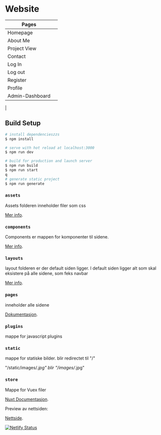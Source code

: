 # Website
|Pages|              |
|------|-----------|
|Homepage       |
|About Me       |
|Project View   |
|Contact        |
|Log In         |
|Log out        |
|Register       |
|Profile        |
|Admin-Dashboard|
|
## Build Setup

```bash
# install dependencieszzs
$ npm install

# serve with hot reload at localhost:3000
$ npm run dev

# build for production and launch server
$ npm run build
$ npm run start
q
# generate static project
$ npm run generate
```

### `assets`

Assets folderen inneholder filer som css

[Mer info](https://nuxtjs.org/docs/2.x/directory-structure/assets).

### `components`

Components er mappen for komponenter til sidene.

[Mer info](https://nuxtjs.org/docs/2.x/directory-structure/components).

### `layouts`

layout folderen er der default siden ligger. I default siden ligger alt som skal eksistere på alle sidene, som feks navbar

[Mer info](https://nuxtjs.org/docs/2.x/directory-structure/layouts).


### `pages`

inneholder alle sidene

[Dokumentasjon](https://nuxtjs.org/docs/2.x/get-started/routing).

### `plugins`

mappe for javascript plugins


### `static`

mappe for statiske bilder. blir redirectet til "/"

"/static/images/*.jpg" blir "/images/*.jpg"



### `store`

Mappe for Vuex filer

[Nuxt Documentasjon](https://nuxtjs.org/docs/2.x/directory-structure/store).

Preview av nettsiden:

[Nettside](https://nuxtarvidw.netlify.app).

[![Netlify Status](https://api.netlify.com/api/v1/badges/97442c79-53d4-407e-b79c-2fc524c83347/deploy-status)](https://app.netlify.com/sites/nuxtarvidw/deploys)



